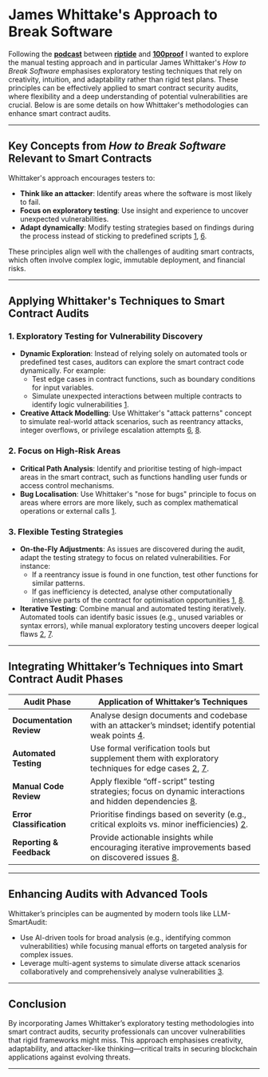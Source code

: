 # James Whittake's Approach to Break Software

Following the **[podcast](https://www.youtube.com/watch?v=Kv45FmLJFLc&t=2573s)** between **[riptide](https://x.com/0xriptide)** and **[100proof](https://x.com/1_00_proof)** I wanted to explore the manual testing approach and in particular James Whittaker's *How to Break Software* emphasises exploratory testing techniques that rely on creativity, intuition, and adaptability rather than rigid test plans. These principles can be effectively applied to smart contract security audits, where flexibility and a deep understanding of potential vulnerabilities are crucial. Below is are some details on how Whittaker's methodologies can enhance smart contract audits.

---

## Key Concepts from *How to Break Software* Relevant to Smart Contracts
Whittaker's approach encourages testers to:
- **Think like an attacker**: Identify areas where the software is most likely to fail.
- **Focus on exploratory testing**: Use insight and experience to uncover unexpected vulnerabilities.
- **Adapt dynamically**: Modify testing strategies based on findings during the process instead of sticking to predefined scripts [1], [6].

These principles align well with the challenges of auditing smart contracts, which often involve complex logic, immutable deployment, and financial risks.

---

## Applying Whittaker's Techniques to Smart Contract Audits

### 1. **Exploratory Testing for Vulnerability Discovery**
   - **Dynamic Exploration**: Instead of relying solely on automated tools or predefined test cases, auditors can explore the smart contract code dynamically. For example:
     - Test edge cases in contract functions, such as boundary conditions for input variables.
     - Simulate unexpected interactions between multiple contracts to identify logic vulnerabilities [1].
   - **Creative Attack Modelling**: Use Whittaker's "attack patterns" concept to simulate real-world attack scenarios, such as reentrancy attacks, integer overflows, or privilege escalation attempts [6], [8].

### 2. **Focus on High-Risk Areas**
   - **Critical Path Analysis**: Identify and prioritise testing of high-impact areas in the smart contract, such as functions handling user funds or access control mechanisms.
   - **Bug Localisation**: Use Whittaker's "nose for bugs" principle to focus on areas where errors are more likely, such as complex mathematical operations or external calls [1].

### 3. **Flexible Testing Strategies**
   - **On-the-Fly Adjustments**: As issues are discovered during the audit, adapt the testing strategy to focus on related vulnerabilities. For instance:
     - If a reentrancy issue is found in one function, test other functions for similar patterns.
     - If gas inefficiency is detected, analyse other computationally intensive parts of the contract for optimisation opportunities [1], [8].
   - **Iterative Testing**: Combine manual and automated testing iteratively. Automated tools can identify basic issues (e.g., unused variables or syntax errors), while manual exploratory testing uncovers deeper logical flaws [2], [7].

---

## Integrating Whittaker’s Techniques into Smart Contract Audit Phases

| Audit Phase              | Application of Whittaker’s Techniques                                                                     |
| ------------------------ | --------------------------------------------------------------------------------------------------------- |
| **Documentation Review** | Analyse design documents and codebase with an attacker’s mindset; identify potential weak points [4].      |
| **Automated Testing**    | Use formal verification tools but supplement them with exploratory techniques for edge cases [2], [7].       |
| **Manual Code Review**   | Apply flexible “off-script” testing strategies; focus on dynamic interactions and hidden dependencies [8]. |
| **Error Classification** | Prioritise findings based on severity (e.g., critical exploits vs. minor inefficiencies) [2].              |
| **Reporting & Feedback** | Provide actionable insights while encouraging iterative improvements based on discovered issues [8].       |

---

## Enhancing Audits with Advanced Tools
Whittaker’s principles can be augmented by modern tools like LLM-SmartAudit:
- Use AI-driven tools for broad analysis (e.g., identifying common vulnerabilities) while focusing manual efforts on targeted analysis for complex issues.
- Leverage multi-agent systems to simulate diverse attack scenarios collaboratively and comprehensively analyse vulnerabilities [3].

---

## Conclusion
By incorporating James Whittaker’s exploratory testing methodologies into smart contract audits, security professionals can uncover vulnerabilities that rigid frameworks might miss. This approach emphasises creativity, adaptability, and attacker-like thinking—critical traits in securing blockchain applications against evolving threats.

---

[1]: https://research.google/pubs/how-to-break-software/ "How to Break Software - Google Research"

[2]: https://chain.link/education-hub/how-to-audit-smart-contract "How To Audit a Smart Contract?"

[3]: https://arxiv.org/html/2410.09381v1 "LLM-SmartAudit: Advanced Smart Contract Vulnerability Detection"

[4]: https://www.pyth.network/blog/beginners-guide-to-a-smart-contract-security-audit "A Beginner's Guide to a Smart Contract Security Audit | Pyth Network"

[5]: https://www.srd-rechtsanwaelte.de/en/smart-contracts "Smart Contracts | Audit, Regulation, Function"

[6]: https://www.researchgate.net/publication/315700027_How_to_Break_Software_with_examples "How to Break Software (with examples) - ResearchGate"

[7]: https://www.cyfrin.io/blog/what-is-a-smart-contract-security-audit "What is a Smart Contract Security Audit? - Full Guide - Cyfrin"

[8]: https://hedera.com/learning/smart-contracts/smart-contract-audit "What Is a Smart Contract Audit? | Hedera"

